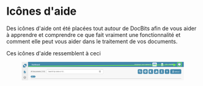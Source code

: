 # Icônes d'aide

Des icônes d'aide ont été placées tout autour de DocBits afin de vous aider à apprendre et comprendre ce que fait vraiment une fonctionnalité et comment elle peut vous aider dans le traitement de vos documents.

Ces icônes d'aide ressemblent à ceci

<figure><img src="../../../.gitbook/assets/help-icon.png" alt=""><figcaption></figcaption></figure>
